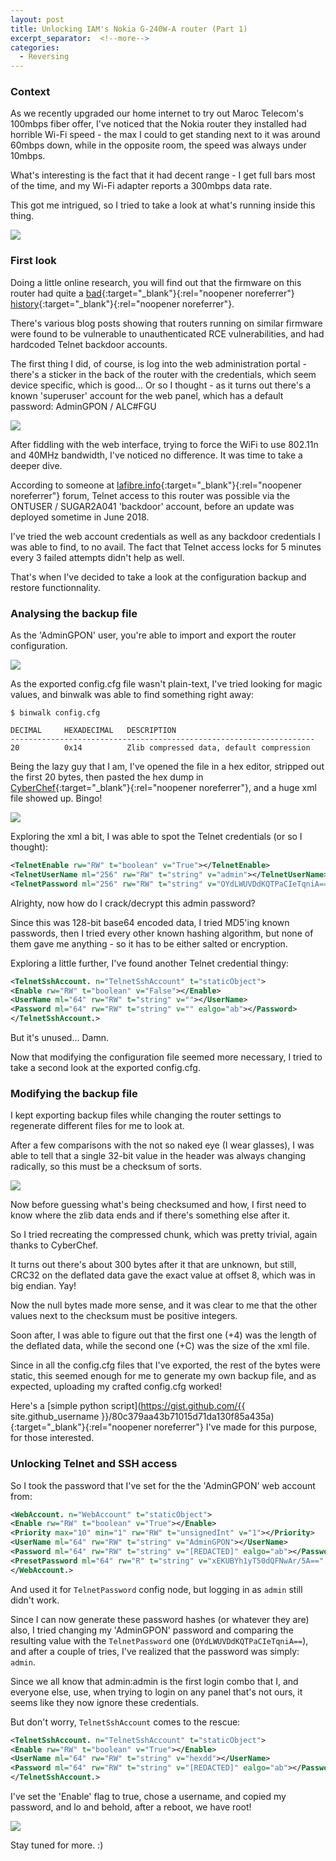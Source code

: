 ```yaml
---
layout: post
title: Unlocking IAM's Nokia G-240W-A router (Part 1)
excerpt_separator:  <!--more-->
categories:
  - Reversing
---
```



### Context


As we recently upgraded our home internet to try out Maroc Telecom's 100mbps fiber offer, I've noticed that the Nokia router they installed had horrible Wi-Fi speed - the max I could to get standing next to it was around 60mbps down, while in the opposite room, the speed was always under 10mbps.

What's interesting is the fact that it had decent range - I get full bars most of the time, and my Wi-Fi adapter reports a 300mbps data rate.

This got me intrigued, so I tried to take a look at what's running inside this thing.

![](/assets/media/nokia-g-240w-a.png)


### First look


Doing a little online research, you will find out that the firmware on this router had quite a [bad](https://medium.com/tenable-techblog/gpon-home-gateway-rce-threatens-tens-of-thousands-users-c4a17fd25b97){:target="_blank"}{:rel="noopener noreferrer"} [history](https://www.websec.ca/publication/Blog/backdoors-in-Zhone-GPON-2520-and-Alcatel-Lucent-I240Q){:target="_blank"}{:rel="noopener noreferrer"}.

There's various blog posts showing that routers running on similar firmware were found to be vulnerable to unauthenticated RCE vulnerabilities, and had hardcoded Telnet backdoor accounts.

The first thing I did, of course, is log into the web administration portal - there's a sticker in the back of the router with the credentials, which seem device specific, which is good... Or so I thought - as it turns out there's a known 'superuser' account for the web panel, which has a default password: AdminGPON / ALC#FGU

![](/assets/media/nokia-ont-back.png)

After fiddling with the web interface, trying to force the WiFi to use 802.11n and 40MHz bandwidth, I've noticed no difference. It was time to take a deeper dive.

According to someone at [lafibre.info](https://lafibre.info/cryptographie/probleme-dacces-en-ligne-de-commande-a-mon-ont/){:target="_blank"}{:rel="noopener noreferrer"} forum, Telnet access to this router was possible via the ONTUSER / SUGAR2A041 'backdoor' account, before an update was deployed sometime in June 2018.

I've tried the web account credentials as well as any backdoor credentials I was able to find, to no avail. The fact that Telnet access locks for 5 minutes every 3 failed attempts didn't help as well.

That's when I've decided to take a look at the configuration backup and restore functionnality.


### Analysing the backup file 


As the 'AdminGPON' user, you're able to import and export the router configuration.

![](/assets/media/nokia-ont-backup-restore.png)

As the exported config.cfg file wasn't plain-text, I've tried looking for magic values, and binwalk was able to find something right away:
```
$ binwalk config.cfg

DECIMAL     HEXADECIMAL   DESCRIPTION
--------------------------------------------------------------------
20          0x14          Zlib compressed data, default compression
```

Being the lazy guy that I am, I've opened the file in a hex editor, stripped out the first 20 bytes, then pasted the hex dump in [CyberChef](https://gchq.github.io/CyberChef/){:target="_blank"}{:rel="noopener noreferrer"}, and a huge xml file showed up. Bingo!

![](/assets/media/cyberchef-zlib.png)

Exploring the xml a bit, I was able to spot the Telnet credentials (or so I thought):

```xml
<TelnetEnable rw="RW" t="boolean" v="True"></TelnetEnable>
<TelnetUserName ml="256" rw="RW" t="string" v="admin"></TelnetUserName>
<TelnetPassword ml="256" rw="RW" t="string" v="OYdLWUVDdKQTPaCIeTqniA==" ealgo="ab"></TelnetPassword>
```

Alrighty, now how do I crack/decrypt this admin password?

Since this was 128-bit base64 encoded data, I tried MD5'ing known passwords, then I tried every other known hashing algorithm, but none of them gave me anything - so it has to be either salted or encryption.

Exploring a little further, I've found another Telnet credential thingy:

```xml
<TelnetSshAccount. n="TelnetSshAccount" t="staticObject">
<Enable rw="RW" t="boolean" v="False"></Enable>
<UserName ml="64" rw="RW" t="string" v=""></UserName>
<Password ml="64" rw="RW" t="string" v="" ealgo="ab"></Password>
</TelnetSshAccount.>
```

But it's unused... Damn.

Now that modifying the configuration file seemed more necessary, I tried to take a second look at the exported config.cfg.


### Modifying the backup file


I kept exporting backup files while changing the router settings to regenerate different files for me to look at.

After a few comparisons with the not so naked eye (I wear glasses), I was able to tell that a single 32-bit value in the header was always changing radically, so this must be a checksum of sorts.

![](/assets/media/cfg-header-comparison.gif)

Now before guessing what's being checksumed and how, I first need to know where the zlib data ends and if there's something else after it.

So I tried recreating the compressed chunk, which was pretty trivial, again thanks to CyberChef.

It turns out there's about 300 bytes after it that are unknown, but still, CRC32 on the deflated data gave the exact value at offset 8, which was in big endian. Yay!

Now the null bytes made more sense, and it was clear to me that the other values next to the checksum must be positive integers.

Soon after, I was able to figure out that the first one (+4) was the length of the deflated data, while the second one (+C) was the size of the xml file.

Since in all the config.cfg files that I've exported, the rest of the bytes were static, this seemed enough for me to generate my own backup file, and as expected, uploading my crafted config.cfg worked!

Here's a [simple python script](https://gist.github.com/{{ site.github_username }}/80c379aa43b71015d71da130f85a435a){:target="_blank"}{:rel="noopener noreferrer"} I've made for this purpose, for those interested.


### Unlocking Telnet and SSH access


So I took the password that I've set for the the 'AdminGPON' web account from:

```xml
<WebAccount. n="WebAccount" t="staticObject">
<Enable rw="RW" t="boolean" v="True"></Enable>
<Priority max="10" min="1" rw="RW" t="unsignedInt" v="1"></Priority>
<UserName ml="64" rw="RW" t="string" v="AdminGPON"></UserName>
<Password ml="64" rw="RW" t="string" v="[REDACTED]" ealgo="ab"></Password>
<PresetPassword ml="64" rw="R" t="string" v="xEKUBYh1yT50dQFNwAr/5A==" ealgo="ab"></PresetPassword>
</WebAccount.>
```

And used it for `TelnetPassword` config node, but logging in as `admin` still didn't work.

Since I can now generate these password hashes (or whatever they are) also, I tried changing my 'AdminGPON' password and comparing the resulting value with the `TelnetPassword` one (`OYdLWUVDdKQTPaCIeTqniA==`), and after a couple of tries, I've realized that the password was simply: `admin`.

Since we all know that admin:admin is the first login combo that I, and everyone else, use, when trying to login on any panel that's not ours, it seems like they now ignore these credentials.

But don't worry, `TelnetSshAccount` comes to the rescue:

```xml
<TelnetSshAccount. n="TelnetSshAccount" t="staticObject">
<Enable rw="RW" t="boolean" v="True"></Enable>
<UserName ml="64" rw="RW" t="string" v="hexdd"></UserName>
<Password ml="64" rw="RW" t="string" v="[REDACTED]" ealgo="ab"></Password>
</TelnetSshAccount.>
```

I've set the 'Enable' flag to true, chose a username, and copied my password, and lo and behold, after a reboot, we have root!

![](/assets/media/root-nokia-ont.png)

Stay tuned for more. :)